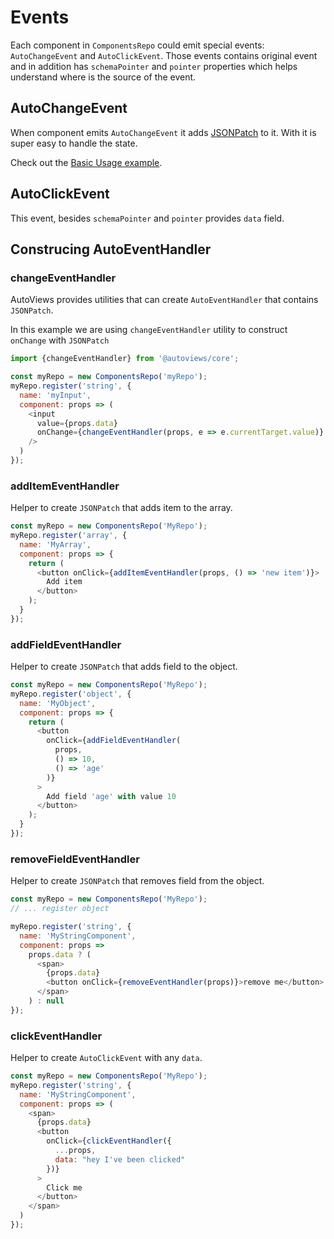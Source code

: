 # Events

Each component in `ComponentsRepo` could emit special events: `AutoChangeEvent` and `AutoClickEvent`. Those events contains original event and in addition has `schemaPointer` and `pointer` properties which helps understand where is the source of the event.

## AutoChangeEvent

When component emits `AutoChangeEvent` it adds [JSONPatch](https://tools.ietf.org/html/rfc6902) to it. With it is super easy to handle the state.

Check out the [Basic Usage example](/docs/examples/basic).

## AutoClickEvent

This event, besides `schemaPointer` and `pointer` provides `data` field.

## Construcing AutoEventHandler

### changeEventHandler

AutoViews provides utilities that can create `AutoEventHandler` that contains `JSONPatch`.

In this example we are using `changeEventHandler` utility to construct `onChange` with `JSONPatch`

```js
import {changeEventHandler} from '@autoviews/core';

const myRepo = new ComponentsRepo('myRepo');
myRepo.register('string', {
  name: 'myInput',
  component: props => (
    <input
      value={props.data}
      onChange={changeEventHandler(props, e => e.currentTarget.value)}
    />
  )
});
```

### addItemEventHandler

Helper to create `JSONPatch` that adds item to the array.

```js
const myRepo = new ComponentsRepo('MyRepo');
myRepo.register('array', {
  name: 'MyArray',
  component: props => {
    return (
      <button onClick={addItemEventHandler(props, () => 'new item')}>
        Add item
      </button>
    );
  }
});
```

### addFieldEventHandler

Helper to create `JSONPatch` that adds field to the object.

```js
const myRepo = new ComponentsRepo('MyRepo');
myRepo.register('object', {
  name: 'MyObject',
  component: props => {
    return (
      <button
        onClick={addFieldEventHandler(
          props,
          () => 10,
          () => 'age'
        )}
      >
        Add field 'age' with value 10
      </button>
    );
  }
});
```

### removeFieldEventHandler

Helper to create `JSONPatch` that removes field from the object.

```js
const myRepo = new ComponentsRepo('MyRepo');
// ... register object

myRepo.register('string', {
  name: 'MyStringComponent',
  component: props =>
    props.data ? (
      <span>
        {props.data}
        <button onClick={removeEventHandler(props)}>remove me</button>
      </span>
    ) : null
});
```

### clickEventHandler

Helper to create `AutoClickEvent` with any `data`.

```js
const myRepo = new ComponentsRepo('MyRepo');
myRepo.register('string', {
  name: 'MyStringComponent',
  component: props => (
    <span>
      {props.data}
      <button
        onClick={clickEventHandler({
          ...props,
          data: "hey I've been clicked"
        })}
      >
        Click me
      </button>
    </span>
  )
});
```

